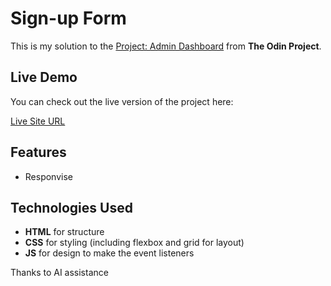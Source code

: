 # Sign-up Form

This is my solution to the [Project: Admin Dashboard](https://www.theodinproject.com/lessons/node-path-intermediate-html-and-css-admin-dashboard) from **The Odin Project**.

## Live Demo

You can check out the live version of the project here:

[Live Site URL](https://toxa-dev.github.io/theodinproject.com-07-project-admin-dashboard)

## Features

- Responvise

## Technologies Used

- **HTML** for structure
- **CSS** for styling (including flexbox and grid for layout)
- **JS** for design to make the event listeners

Thanks to AI assistance
